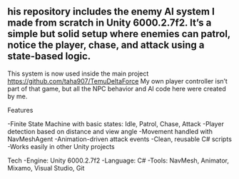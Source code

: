 his repository includes the enemy AI system I made from scratch in Unity 6000.2.7f2.
It’s a simple but solid setup where enemies can patrol, notice the player, chase, and attack using a state-based logic.
-

This system is now used inside the main project https://github.com/taha907/TemuDeltaForce
My own player controller isn’t part of that game, but all the NPC behavior and AI code here were created by me.

Features

-Finite State Machine with basic states: Idle, Patrol, Chase, Attack
-Player detection based on distance and view angle
-Movement handled with NavMeshAgent
-Animation-driven attack events
-Clean, reusable C# scripts
-Works easily in other Unity projects

Tech
-Engine: Unity 6000.2.7f2
-Language: C#
-Tools: NavMesh, Animator, Mixamo, Visual Studio, Git

